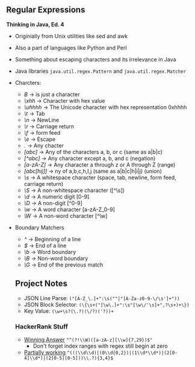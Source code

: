 ## Regular Expressions

**Thinking in Java, Ed. 4**

- Originially from Unix utilities like sed and awk
- Also a part of languages like Python and Perl
- Something about escaping characters and its irrelevance in Java
- Java libraries `java.util.regex.Pattern` and `java.util.regex.Matcher`
- Charcters:
  - *B* -> is just a character
  - *\xhh* -> Character with hex value
  - *\uhhhh* -> The Unicode character with hex representation 0xhhhh
  - *\t* -> Tab
  - *\n* -> NewLine
  - *\r* -> Carriage return
  - *\f* -> form feed
  - *\e* -> Escape
  - *.* -> Any chacter
  - *[abc]* -> Any of the characters a, b, or c (same as a|b|c)
  - *[^abc]* -> Any character except a, b, and c (negation)
  - *[a-zA-Z]* -> Any character a through z or A through Z (range)
  - *[abc[hij]]* -> ny of a,b,c,h,I,j (same as a|b|c|h|i|j) (union)
  - *\s* -> A whitespace character (space, tab, newline, form feed, carriage return)
  - *\S* -> A non-whitespace character ([^\s])
  - *\d* -> A numeric digit [0-9]
  - *\D* -> A non-digit [^0-9]
  - *\w* -> A word character [a-zA-Z_0-9]
  - *\W* ->  A non-word character [^\w]
- Boundary Matchers
  - *^* -> Beginning of a line
  - *$* -> End of a line
  - *\b* -> Word boundary
  - *\B* -> Non-word boundary
  - *\G* -> End of the previous match
  
  ## Project Notes
  - JSON Line Parse: `("[A-Z_\.]+":\s(""|"[A-Za-z0-9-\/\s']+"))`
  - JSON Block Selector: `(\{\s+("[\w\.]+":\s"[\w\/'\s]+",?\s+)+\})`
  - Key Value: `(\w+\s?(\.?)(\/?)('?))+`
  
  ### HackerRank Stuff
  - [Winning Answer](https://www.hackerrank.com/challenges/valid-username-checker) `"^(?!\\W)([a-zA-z][\\w]{7,29})$"`
    - Don't forget index ranges with regex still begin at zero
  - [Partially working](https://www.hackerrank.com/challenges/java-regex) `^(((\\d\\d)|(0\\d{0,2})|(1\\d*\\d*)|(2[0-4]\\d*)|(2[0-5][0-5]))\\.?){3,4}$`